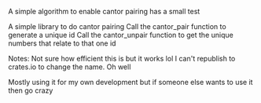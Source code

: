 A simple algorithm to enable cantor pairing has a small test

A simple library to do cantor pairing
Call the cantor_pair function to generate a unique id 
Call the cantor_unpair function to get the unique numbers that relate to that one id

Notes:
Not sure how efficient this is but it works lol
I can't republish to crates.io to change the name. Oh well

Mostly using it for my own development but if someone else wants to use it then go crazy
